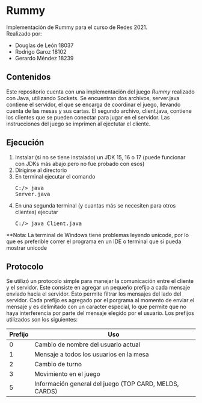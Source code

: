 # Rummy
Implementación de Rummy para el curso de Redes 2021.  
Realizado por: 
* Douglas de León 18037
* Rodrigo Garoz 18102
* Gerardo Méndez 18239

## Contenidos
Este repositorio cuenta con una implementación del juego *Rummy* realizado con Java, utilizando Sockets. Se encuentran dos archivos, server.java contiene el servidor, el que se encarga de coordinar el juego, llevando cuenta de las mesas y sus cartas. El segundo archivo, client.java, contiene los clientes que se pueden conectar para jugar en el servidor. Las instrucciones del juego se imprimen al ejectutar el cliente.  

## Ejecución
1. Instalar (si no se tiene instalado) un JDK 15, 16 o 17 (puede funcionar con JDKs más abajo pero no fue probado con esos)
2. Dirigirse al directorio 
3. En terminal ejecutar el comando <pre>C:/> java Server.java</pre>
4. En una segunda terminal (y cuantas más se necesiten para otros clientes) ejecutar <pre>C:/> java Client.java</pre>

**Nota: La terminal de Windows tiene problemas leyendo unicode, por lo que es preferible correr el programa en un IDE o terminal que sí pueda mostrar unicode 

## Protocolo
Se utilizó un protocolo simple para manejar la comunicación entre el cliente y el servidor. Este consiste en agregar un pequeño prefijo a cada mensaje enviado hacia el servidor. Esto permite filtrar los mensajes del lado del servidor. Cada prefijo es agregado por el porgrama al momento de enviar el mensaje y es delimitado con un caracter especial, lo que permite que no haya interferencia por parte del mensaje elegido por el usuario. Los prefijos utilizados son los siguientes:

|Prefijo|Uso|
|---|---|
|0|Cambio de nombre del usuario actual|
|1|Mensaje a todos los usuarios en la mesa|
|2|Cambio de turno|
|3|Movimiento en el juego|
|5|Información general del juego (TOP CARD, MELDS, CARDS)|
